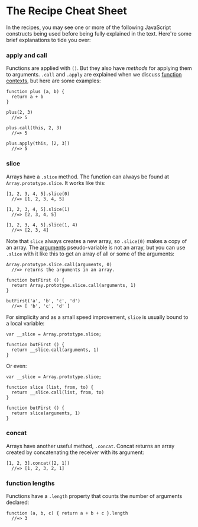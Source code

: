 # The Recipe Cheat Sheet

In the recipes, you may see one or more of the following JavaScript constructs being used before being fully explained in the text. Here're some brief explanations to tide you over:

### apply and call

Functions are applied with `()`. But they also have *methods* for applying them to arguments. `.call` and `.apply` are explained when we discuss [function contexts](#context), but here are some examples:

    function plus (a, b) {
      return a + b
    }
    
    plus(2, 3) 
      //=> 5
      
    plus.call(this, 2, 3)
      //=> 5
      
    plus.apply(this, [2, 3])
      //=> 5

### slice

Arrays have a `.slice` method. The function can always be found at `Array.prototype.slice`. It works like this:

    [1, 2, 3, 4, 5].slice(0)
      //=> [1, 2, 3, 4, 5]
      
    [1, 2, 3, 4, 5].slice(1)
      //=> [2, 3, 4, 5]
      
    [1, 2, 3, 4, 5].slice(1, 4)
      //=> [2, 3, 4]

Note that `slice` always creates a new array, so `.slice(0)` makes a copy of an array. The [arguments](#arguments-again) pseudo-variable is not an array, but you can use `.slice` with it like this to get an array of all or some of the arguments:

    Array.prototype.slice.call(arguments, 0)
      //=> returns the arguments in an array.
      
    function butFirst () {
      return Array.prototype.slice.call(arguments, 1)
    }
    
    butFirst('a', 'b', 'c', 'd')
      //=> [ 'b', 'c', 'd' ]
      
For simplicity and as a small speed improvement, `slice` is usually bound to a local variable:

    var __slice = Array.prototype.slice;
      
    function butFirst () {
      return __slice.call(arguments, 1)
    }
    
Or even:

    var __slice = Array.prototype.slice;
    
    function slice (list, from, to) {
      return __slice.call(list, from, to)
    }
      
    function butFirst () {
      return slice(arguments, 1)
    }
    
### concat

Arrays have another useful method, `.concat`. Concat returns an array created by concatenating the receiver with its argument:

    [1, 2, 3].concat([2, 1])
      //=> [1, 2, 3, 2, 1]
      
### function lengths

Functions have a `.length` property that counts the number of arguments declared:

    function (a, b, c) { return a + b + c }.length
      //=> 3